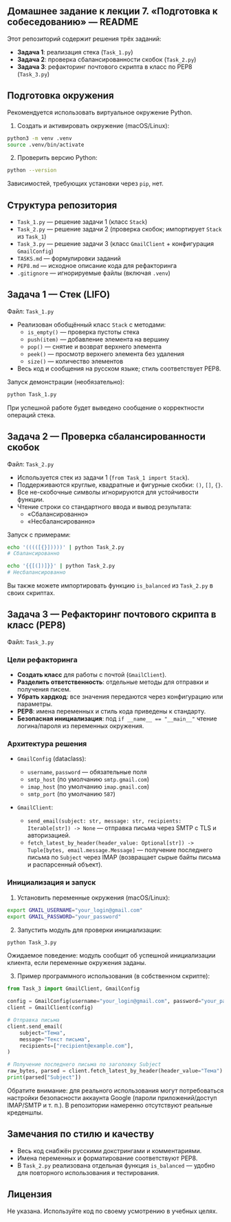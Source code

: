 ## Домашнее задание к лекции 7. «Подготовка к собеседованию» — README

Этот репозиторий содержит решения трёх заданий:

- **Задача 1**: реализация стека (`Task_1.py`)
- **Задача 2**: проверка сбалансированности скобок (`Task_2.py`)
- **Задача 3**: рефакторинг почтового скрипта в класс по PEP8 (`Task_3.py`)


## Подготовка окружения

Рекомендуется использовать виртуальное окружение Python.

1) Создать и активировать окружение (macOS/Linux):

```bash
python3 -m venv .venv
source .venv/bin/activate
```

2) Проверить версию Python:

```bash
python --version
```

Зависимостей, требующих установки через `pip`, нет.


## Структура репозитория

- `Task_1.py` — решение задачи 1 (класс `Stack`)
- `Task_2.py` — решение задачи 2 (проверка скобок; импортирует `Stack` из `Task_1`)
- `Task_3.py` — решение задачи 3 (класс `GmailClient` + конфигурация `GmailConfig`)
- `TASKS.md` — формулировки заданий
- `PEP8.md` — исходное описание кода для рефакторинга
- `.gitignore` — игнорируемые файлы (включая `.venv`)


## Задача 1 — Стек (LIFO)

Файл: `Task_1.py`

- Реализован обобщённый класс `Stack` с методами:
  - `is_empty()` — проверка пустоты стека
  - `push(item)` — добавление элемента на вершину
  - `pop()` — снятие и возврат верхнего элемента
  - `peek()` — просмотр верхнего элемента без удаления
  - `size()` — количество элементов
- Весь код и сообщения на русском языке; стиль соответствует PEP8.

Запуск демонстрации (необязательно):

```bash
python Task_1.py
```

При успешной работе будет выведено сообщение о корректности операций стека.


## Задача 2 — Проверка сбалансированности скобок

Файл: `Task_2.py`

- Используется стек из задачи 1 (`from Task_1 import Stack`).
- Поддерживаются круглые, квадратные и фигурные скобки: `()`, `[]`, `{}`.
- Все не-скобочные символы игнорируются для устойчивости функции.
- Чтение строки со стандартного ввода и вывод результата:
  - «Сбалансированно»
  - «Несбалансированно»

Запуск с примерами:

```bash
echo '(((([{}]))))' | python Task_2.py
# Сбалансированно

echo '{{[(])]}}' | python Task_2.py
# Несбалансированно
```

Вы также можете импортировать функцию `is_balanced` из `Task_2.py` в своих скриптах.


## Задача 3 — Рефакторинг почтового скрипта в класс (PEP8)

Файл: `Task_3.py`

### Цели рефакторинга

- **Создать класс** для работы с почтой (`GmailClient`).
- **Разделить ответственность**: отдельные методы для отправки и получения писем.
- **Убрать хардкод**: все значения передаются через конфигурацию или параметры.
- **PEP8**: имена переменных и стиль кода приведены к стандарту.
- **Безопасная инициализация**: под `if __name__ == "__main__"` чтение логина/пароля из переменных окружения.

### Архитектура решения

- `GmailConfig` (dataclass):
  - `username`, `password` — обязательные поля
  - `smtp_host` (по умолчанию `smtp.gmail.com`)
  - `imap_host` (по умолчанию `imap.gmail.com`)
  - `smtp_port` (по умолчанию `587`)

- `GmailClient`:
  - `send_email(subject: str, message: str, recipients: Iterable[str]) -> None` — отправка письма через SMTP с TLS и авторизацией.
  - `fetch_latest_by_header(header_value: Optional[str]) -> Tuple[bytes, email.message.Message]` — получение последнего письма по `Subject` через IMAP (возвращает сырые байты письма и распарсенный объект).

### Инициализация и запуск

1) Установить переменные окружения (macOS/Linux):

```bash
export GMAIL_USERNAME="your_login@gmail.com"
export GMAIL_PASSWORD="your_password"
```

2) Запустить модуль для проверки инициализации:

```bash
python Task_3.py
```

Ожидаемое поведение: модуль сообщит об успешной инициализации клиента, если переменные окружения заданы.

3) Пример программного использования (в собственном скрипте):

```python
from Task_3 import GmailClient, GmailConfig

config = GmailConfig(username="your_login@gmail.com", password="your_password")
client = GmailClient(config)

# Отправка письма
client.send_email(
    subject="Тема",
    message="Текст письма",
    recipients=["recipient@example.com"],
)

# Получение последнего письма по заголовку Subject
raw_bytes, parsed = client.fetch_latest_by_header(header_value="Тема")
print(parsed["Subject"])
```

Обратите внимание: для реального использования могут потребоваться настройки безопасности аккаунта Google (пароли приложений/доступ IMAP/SMTP и т. п.). В репозитории намеренно отсутствуют реальные креденшлы.


## Замечания по стилю и качеству

- Весь код снабжён русскими докстрингами и комментариями.
- Имена переменных и форматирование соответствуют PEP8.
- В `Task_2.py` реализована отдельная функция `is_balanced` — удобно для повторного использования и тестирования.


## Лицензия

Не указана. Используйте код по своему усмотрению в учебных целях.


